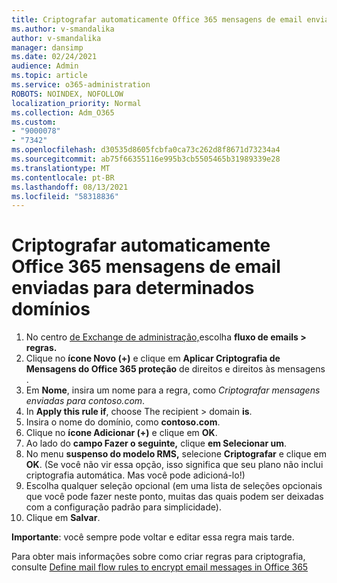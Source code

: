 ```yaml
---
title: Criptografar automaticamente Office 365 mensagens de email enviadas para determinados domínios
ms.author: v-smandalika
author: v-smandalika
manager: dansimp
ms.date: 02/24/2021
audience: Admin
ms.topic: article
ms.service: o365-administration
ROBOTS: NOINDEX, NOFOLLOW
localization_priority: Normal
ms.collection: Adm_O365
ms.custom:
- "9000078"
- "7342"
ms.openlocfilehash: d30535d8605fcbfa0ca73c262d8f8671d73234a4
ms.sourcegitcommit: ab75f66355116e995b3cb5505465b31989339e28
ms.translationtype: MT
ms.contentlocale: pt-BR
ms.lasthandoff: 08/13/2021
ms.locfileid: "58318836"
---
```

# <a name="automatically-encrypt-office-365-email-messages-sent-to-certain-domains"></a>Criptografar automaticamente Office 365 mensagens de email enviadas para determinados domínios

1. No centro [de Exchange de administração,](https://outlook.office365.com/ecp/)escolha **fluxo de emails > regras.** 
2. Clique no **ícone Novo (+)** e clique em **Aplicar Criptografia de Mensagens do Office 365 proteção** de direitos e direitos às mensagens .
3. Em **Nome**, insira um nome para a regra, como *Criptografar mensagens enviadas para contoso.com*.
4. In **Apply this rule if**, choose The recipient > domain **is**. 
5. Insira o nome do domínio, como **contoso.com**.
6. Clique no **ícone Adicionar (+)** e clique em **OK**.
7. Ao lado do **campo Fazer o seguinte,** clique **em Selecionar um**. 
8. No menu **suspenso do modelo RMS,** selecione **Criptografar** e clique em **OK**. (Se você não vir essa opção, isso significa que seu plano não inclui criptografia automática. Mas você pode adicioná-lo!)
9. Escolha qualquer seleção opcional (em uma lista de seleções opcionais que você pode fazer neste ponto, muitas das quais podem ser deixadas com a configuração padrão para simplicidade).
10. Clique em **Salvar**.

**Importante**: você sempre pode voltar e editar essa regra mais tarde.

Para obter mais informações sobre como criar regras para criptografia, consulte [Define mail flow rules to encrypt email messages in Office 365](https://docs.microsoft.com/microsoft-365/compliance/define-mail-flow-rules-to-encrypt-email)